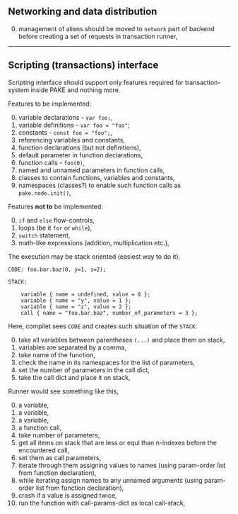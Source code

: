 ## Networking and data distribution

0.  management of aliens should be moved to `network` part of backend before creating a set of requests in transaction runner,

----

## Scripting (transactions) interface

Scripting interface should support only features required for transaction-system inside PAKE and
nothing more.

Features to be implemented:

0.  variable declarations - `var foo;`,
0.  variable definitions - `var foo = "foo"`;
0.  constants - `const foo = "foo";`,
0.  referencing variables and constants,
0.  function declarations (but not definitions),
0.  default parameter in function declarations,
0.  function calls - `foo(0)`,
0.  named and unnamed parameters in function calls,
0.  classes to contain functions, variables and constants,
0.  namespaces (classes?) to enable such function calls as `pake.node.init()`,

Features **not to** be implemented:

0.  `if` and `else` flow-controls,
0.  loops (be it `for` or `while`),
0.  `switch` statement,
0.  math-like expressions (addition, multiplication etc.),



The execution may be stack oriented (easiest way to do it).

```
CODE: foo.bar.baz(0, y=1, z=2);

STACK:

    variable { name = undefined, value = 0 };
    variable { name = "y", value = 1 };
    variable { name = "z", value = 2 };
    call { name = "foo.bar.baz", number_of_parameters = 3 };
```

Here, compilet sees `CODE` and creates such situation of the `STACK`:

0.  take all variables between parentheses `(...)` and place them on stack,
0.  variables are separated by a comma,
0.  take name of the function,
0.  check the name in its namespaces for the list of parameters,
0.  set the number of parameters in the call dict,
0.  take the call dict and place it on stack,

Runner would see something like this,

0.  a variable,
0.  a variable,
0.  a variable,
0.  a function call,
0.  take number of parameters,
0.  get all items on stack that are less or equl than n-indexes before the encountered call,
0.  set them as call parameters,
0.  iterate through them assigning values to names (using param-order list from function declaration),
0.  while iterating assign names to any unnamed arguments (using param-order list from function declaration),
0.  crash if a value is assigned twice,
0.  run the function with call-params-dict as local call-stack,
